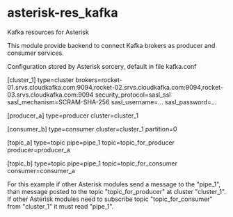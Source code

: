 # asterisk-res_kafka
Kafka resources for Asterisk

This module provide backend to connect Kafka brokers as producer and consumer services.

Configuration stored by Asterisk sorcery, default in file kafka.conf

[cluster_1]
type=cluster
brokers=rocket-01.srvs.cloudkafka.com:9094,rocket-02.srvs.cloudkafka.com:9094,rocket-03.srvs.cloudkafka.com:9094
security_protocol=sasl_ssl
sasl_mechanism=SCRAM-SHA-256
sasl_username=...
sasl_password=...

[producer_a]
type=producer
cluster=cluster_1

[consumer_b]
type=consumer
cluster=cluster_1
partition=0

[topic_a]
type=topic
pipe=pipe_1
topic=topic_for_producer
producer=producer_a

[topic_b]
type=topic
pipe=pipe_1
topic=topic_for_consumer
consumer=consumer_a

For this example if other Asterisk modules send a message to the "pipe_1",
than message posted to the topic "topic_for_producer" at cluster "cluster_1".
If other Asterisk modules need to subscribe topic "topic_for_consumer" from "cluster_1"
it must read "pipe_1".
